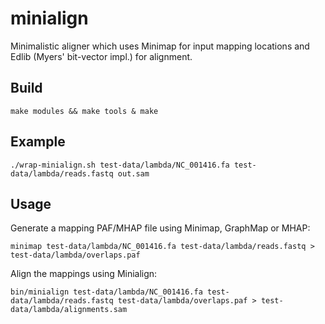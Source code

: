 # minialign
Minimalistic aligner which uses Minimap for input mapping locations and Edlib (Myers' bit-vector impl.) for alignment.  

## Build  
```  
make modules && make tools & make  
```  

## Example  
```  
./wrap-minialign.sh test-data/lambda/NC_001416.fa test-data/lambda/reads.fastq out.sam  
```  

## Usage  
Generate a mapping PAF/MHAP file using Minimap, GraphMap or MHAP:  
```  
minimap test-data/lambda/NC_001416.fa test-data/lambda/reads.fastq > test-data/lambda/overlaps.paf  
```  

Align the mappings using Minialign:  
```  
bin/minialign test-data/lambda/NC_001416.fa test-data/lambda/reads.fastq test-data/lambda/overlaps.paf > test-data/lambda/alignments.sam  
```  

